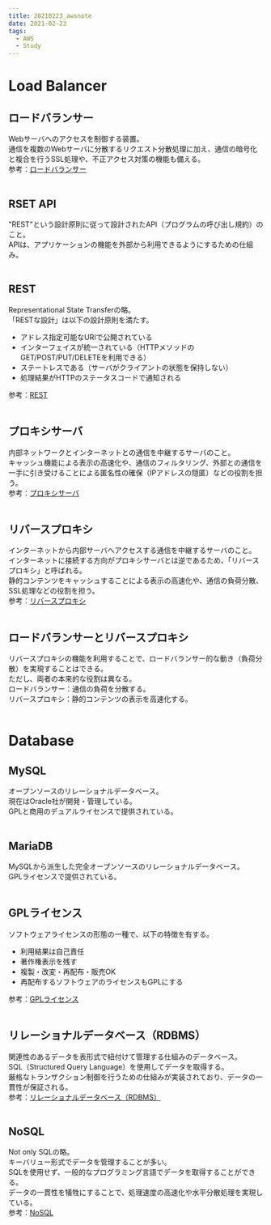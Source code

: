 ```yaml
---
title: 20210223_awsnote
date: 2021-02-23
tags:
  - AWS
  - Study
---
```

# Load Balancer  
## ロードバランサー  
Webサーバへのアクセスを制御する装置。  
通信を複数のWebサーバに分散するリクエスト分散処理に加え、通信の暗号化と複合を行うSSL処理や、不正アクセス対策の機能も備える。  
参考：[ロードバランサー](https://www.kagoya.jp/howto/network/loadvalancer/)  
<br>

## RSET API  
"REST"という設計原則に従って設計されたAPI（プログラムの呼び出し規約）のこと。  
APIは、アプリケーションの機能を外部から利用できるようにするための仕組み。  
<br>

## REST  
Representational State Transferの略。  
「RESTな設計」は以下の設計原則を満たす。  
- アドレス指定可能なURIで公開されている  
- インターフェイスが統一されている（HTTPメソッドのGET/POST/PUT/DELETEを利用できる）  
- ステートレスである（サーバがクライアントの状態を保持しない）  
- 処理結果がHTTPのステータスコードで通知される  

参考：[REST](https://qiita.com/TakahiRoyte/items/949f4e88caecb02119aa)  
<br>

## プロキシサーバ  
内部ネットワークとインターネットとの通信を中継するサーバのこと。  
キャッシュ機能による表示の高速化や、通信のフィルタリング、外部との通信を一手に引き受けることによる匿名性の確保（IPアドレスの隠匿）などの役割を担う。  
参考：[プロキシサーバ](https://eset-info.canon-its.jp/malware_info/special/detail/201021.html)  
<br>

## リバースプロキシ  
インターネットから内部サーバへアクセスする通信を中継するサーバのこと。  
インターネットに接続する方向がプロキシサーバとは逆であるため、「リバースプロキシ」と呼ばれる。  
静的コンテンツをキャッシュすることによる表示の高速化や、通信の負荷分散、SSL処理などの役割を担う。  
参考：[リバースプロキシ](https://eset-info.canon-its.jp/malware_info/special/detail/201021.html)  
<br>  

## ロードバランサーとリバースプロキシ  
リバースプロキシの機能を利用することで、ロードバランサー的な動き（負荷分散）を実現することはできる。  
ただし、両者の本来的な役割は異なる。  
ロードバランサー：通信の負荷を分散する。  
リバースプロキシ：静的コンテンツの表示を高速化する。  
<br>

# Database
## MySQL  
オープンソースのリレーショナルデータベース。  
現在はOracle社が開発・管理している。  
GPLと商用のデュアルライセンスで提供されている。  
<br>

## MariaDB  
MySQLから派生した完全オープンソースのリレーショナルデータベース。  
GPLライセンスで提供されている。  
<br>

## GPLライセンス  
ソフトウェアライセンスの形態の一種で、以下の特徴を有する。  
- 利用結果は自己責任  
- 著作権表示を残す  
- 複製・改変・再配布・販売OK  
- 再配布するソフトウェアのライセンスもGPLにする  

参考：[GPLライセンス](https://wa3.i-3-i.info/word13200.html)  
<br>

## リレーショナルデータベース（RDBMS）  
関連性のあるデータを表形式で紐付けて管理する仕組みのデータベース。  
SQL（Structured Query Language）を使用してデータを取得する。  
厳格なトランザクション制御を行うための仕組みが実装されており、データの一貫性が保証される。  
参考：[リレーショナルデータベース（RDBMS）](https://www.geekly.co.jp/column/cat-technology/1904_005/)  
<br>

## NoSQL  
Not only SQLの略。  
キーバリュー形式でデータを管理することが多い。  
SQLを使用せず、一般的なプログラミング言語でデータを取得することができる。  
データの一貫性を犠牲にすることで、処理速度の高速化や水平分散処理を実現している。  
参考：[NoSQL](https://www.geekly.co.jp/column/cat-technology/1904_005/)  
<br>